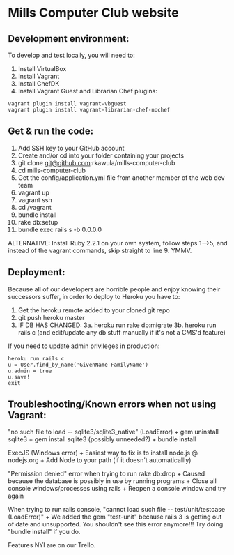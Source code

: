 # Mills Computer Club website

## Development environment:

To develop and test locally, you will need to:

1. Install VirtualBox
2. Install Vagrant
3. Install ChefDK
4. Install Vagrant Guest and Librarian Chef plugins:
```
vagrant plugin install vagrant-vbguest
vagrant plugin install vagrant-librarian-chef-nochef
```

## Get & run the code:

1. Add SSH key to your GitHub account
2. Create and/or cd into your folder containing your projects
3. git clone git@github.com:rkawula/mills-computer-club
4. cd mills-computer-club
5. Get the config/application.yml file from another member of the web dev team
6. vagrant up
7. vagrant ssh
8. cd /vagrant
9. bundle install
10. rake db:setup
11. bundle exec rails s -b 0.0.0.0

ALTERNATIVE: Install Ruby 2.2.1 on your own system, follow steps 1-->5, and instead of the vagrant commands, skip straight to line 9. YMMV.

## Deployment:

Because all of our developers are horrible people and enjoy knowing their successors suffer, in order to deploy to Heroku you have to:

1. Get the heroku remote added to your cloned git repo
2. git push heroku master
3. IF DB HAS CHANGED:
3a. heroku run rake db:migrate
3b. heroku run rails c (and edit/update any db stuff manually if it's not a CMS'd feature)

If you need to update admin privileges in production:

```
heroku run rails c
u = User.find_by_name('GivenName FamilyName')
u.admin = true
u.save!
exit
```

## Troubleshooting/Known errors when not using Vagrant:

"no such file to load -- sqlite3/sqlite3_native" (LoadError)
	+ gem uninstall sqlite3
	+ gem install sqlite3 (possibly unneeded?)
	+ bundle install

ExecJS (Windows error)
	+ Easiest way to fix is to install node.js @ nodejs.org
	+ Add Node to your path (if it doesn't automaticallly)

"Permission denied" error when trying to run rake db:drop
	+ Caused because the database is possibly in use by running programs
	+ Close all console windows/processes using rails
	+ Reopen a console window and try again

When trying to run rails console, "cannot load such file -- test/unit/testcase (LoadError)"
	+ We added the gem "test-unit" because rails 3 is getting out of date and unsupported. You shouldn't see this error anymore!!! Try doing "bundle install" if you do.

Features NYI are on our Trello.